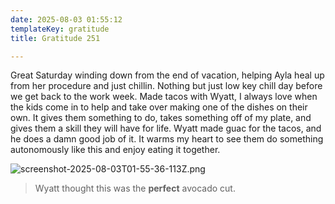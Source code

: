 ```yaml
---
date: 2025-08-03 01:55:12
templateKey: gratitude
title: Gratitude 251

---
```


Great Saturday winding down from the end of vacation, helping Ayla heal up from
her procedure and just chillin.  Nothing but just low key chill day before we
get back to the work week.  Made tacos with Wyatt, I always love when the kids
come in to help and take over making one of the dishes on their own.  It gives
them something to do, takes something off of my plate, and gives them a skill
they will have for life.  Wyatt made guac for the tacos, and he does a damn
good job of it.  It warms my heart to see them do something autonomously like
this and enjoy eating it together.

![screenshot-2025-08-03T01-55-36-113Z.png](https://dropper.wayl.one/api/file/49b1e054-a82d-40f9-bc21-2f2a1feccf99.png)

> Wyatt thought this was the **perfect** avocado cut.
